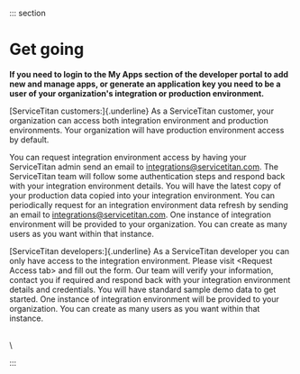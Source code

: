 <div>

::: section
<div>

<div>

</div>

<div>

<div>

# Get going

**If you need to login to the My Apps section of the developer portal to
add new and manage apps, or generate an application key you need to be a
user of your organization's integration or production environment.**

[ServiceTitan customers:]{.underline} As a ServiceTitan customer, your
organization can access both integration environment and production
environments. Your organization will have production environment access
by default. 

You can request integration environment access by having your
ServiceTitan admin send an email to integrations@servicetitan.com. The
ServiceTitan team will follow some authentication steps and respond back
with your integration environment details. You will have the latest copy
of your production data copied into your integration environment. You
can periodically request for an integration environment data refresh by
sending an email to integrations@servicetitan.com. One instance of
integration environment will be provided to your organization. You can
create as many users as you want within that instance.

[ServiceTitan developers:]{.underline} As a ServiceTitan developer you
can only have access to the integration environment. Please visit
\<Request Access tab\> and fill out the form. Our team will verify your
information, contact you if required and respond back with your
integration environment details and credentials. You will have standard
sample demo data to get started. One instance of integration environment
will be provided to your organization. You can create as many users as
you want within that instance.

\
\

</div>

</div>

</div>
:::

</div>
